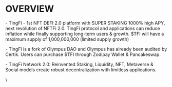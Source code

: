 # OVERVIEW

\- TingFi - 1st NFT DEFI 2.0 platform with SUPER STAKING 1000% high APY, next revolution of NFTFi 2.0. TingFi protocol and applications can reduce inflation while finally supporting long-term users & growth. $TFI will have a maximum supply of 1,000,000,000 (limited supply growth)

\- TingFi is a fork of Olympus DAO and Olympus has already been audited by Certik. Users can purchase $TFI through Zodipay Wallet & Pancakeswap.&#x20;

\- TingFi Network 2.0: Reinvented Staking, Liquidity, NFT, Metaverse & Social models create robust decentralization with limitless applications.

\
